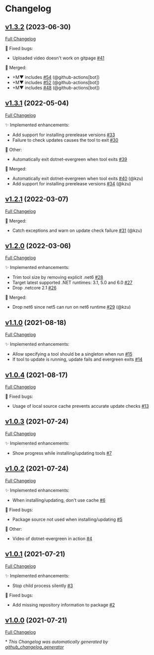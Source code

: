 # Changelog

## [v1.3.2](https://github.com/devlooped/dotnet-evergreen/tree/v1.3.2) (2023-06-30)

[Full Changelog](https://github.com/devlooped/dotnet-evergreen/compare/v1.3.1...v1.3.2)

:bug: Fixed bugs:

- Uploaded video doesn't work on gitpage [\#41](https://github.com/devlooped/dotnet-evergreen/issues/41)

:twisted_rightwards_arrows: Merged:

- +M▼ includes [\#54](https://github.com/devlooped/dotnet-evergreen/pull/54) (@github-actions[bot])
- +M▼ includes [\#52](https://github.com/devlooped/dotnet-evergreen/pull/52) (@github-actions[bot])
- +M▼ includes [\#48](https://github.com/devlooped/dotnet-evergreen/pull/48) (@github-actions[bot])

## [v1.3.1](https://github.com/devlooped/dotnet-evergreen/tree/v1.3.1) (2022-05-04)

[Full Changelog](https://github.com/devlooped/dotnet-evergreen/compare/v1.2.1...v1.3.1)

:sparkles: Implemented enhancements:

- Add support for installing prerelease versions [\#33](https://github.com/devlooped/dotnet-evergreen/issues/33)
- Failure to check updates causes the tool to exit [\#30](https://github.com/devlooped/dotnet-evergreen/issues/30)

:hammer: Other:

- Automatically exit dotnet-evergreen when tool exits [\#39](https://github.com/devlooped/dotnet-evergreen/issues/39)

:twisted_rightwards_arrows: Merged:

- Automatically exit dotnet-evergreen when tool exits [\#40](https://github.com/devlooped/dotnet-evergreen/pull/40) (@kzu)
- Add support for installing prerelease versions [\#34](https://github.com/devlooped/dotnet-evergreen/pull/34) (@kzu)

## [v1.2.1](https://github.com/devlooped/dotnet-evergreen/tree/v1.2.1) (2022-03-07)

[Full Changelog](https://github.com/devlooped/dotnet-evergreen/compare/v1.2.0...v1.2.1)

:twisted_rightwards_arrows: Merged:

- Catch exceptions and warn on update check failure [\#31](https://github.com/devlooped/dotnet-evergreen/pull/31) (@kzu)

## [v1.2.0](https://github.com/devlooped/dotnet-evergreen/tree/v1.2.0) (2022-03-06)

[Full Changelog](https://github.com/devlooped/dotnet-evergreen/compare/v1.1.0...v1.2.0)

:sparkles: Implemented enhancements:

- Trim tool size by removing explicit .net6 [\#28](https://github.com/devlooped/dotnet-evergreen/issues/28)
- Target latest supported .NET runtimes: 3.1, 5.0 and 6.0 [\#27](https://github.com/devlooped/dotnet-evergreen/issues/27)
- Drop .netcore 2.1 [\#26](https://github.com/devlooped/dotnet-evergreen/issues/26)

:twisted_rightwards_arrows: Merged:

- Drop net6 since net5 can run on net6 runtime [\#29](https://github.com/devlooped/dotnet-evergreen/pull/29) (@kzu)

## [v1.1.0](https://github.com/devlooped/dotnet-evergreen/tree/v1.1.0) (2021-08-18)

[Full Changelog](https://github.com/devlooped/dotnet-evergreen/compare/v1.0.4...v1.1.0)

:sparkles: Implemented enhancements:

- Allow specifying a tool should be a singleton when run [\#15](https://github.com/devlooped/dotnet-evergreen/issues/15)
- If tool to update is running, update fails and evergreen exits [\#14](https://github.com/devlooped/dotnet-evergreen/issues/14)

## [v1.0.4](https://github.com/devlooped/dotnet-evergreen/tree/v1.0.4) (2021-08-17)

[Full Changelog](https://github.com/devlooped/dotnet-evergreen/compare/v1.0.3...v1.0.4)

:bug: Fixed bugs:

- Usage of  local source cache prevents accurate update checks [\#13](https://github.com/devlooped/dotnet-evergreen/issues/13)

## [v1.0.3](https://github.com/devlooped/dotnet-evergreen/tree/v1.0.3) (2021-07-24)

[Full Changelog](https://github.com/devlooped/dotnet-evergreen/compare/v1.0.2...v1.0.3)

:sparkles: Implemented enhancements:

- Show progress while installing/updating tools [\#7](https://github.com/devlooped/dotnet-evergreen/issues/7)

## [v1.0.2](https://github.com/devlooped/dotnet-evergreen/tree/v1.0.2) (2021-07-24)

[Full Changelog](https://github.com/devlooped/dotnet-evergreen/compare/v1.0.1...v1.0.2)

:sparkles: Implemented enhancements:

- When installing/updating, don't use cache [\#6](https://github.com/devlooped/dotnet-evergreen/issues/6)

:bug: Fixed bugs:

- Package source not used when installing/updating [\#5](https://github.com/devlooped/dotnet-evergreen/issues/5)

:hammer: Other:

- Video of dotnet-evergreen in action [\#4](https://github.com/devlooped/dotnet-evergreen/issues/4)

## [v1.0.1](https://github.com/devlooped/dotnet-evergreen/tree/v1.0.1) (2021-07-21)

[Full Changelog](https://github.com/devlooped/dotnet-evergreen/compare/v1.0.0...v1.0.1)

:sparkles: Implemented enhancements:

- Stop child process silently [\#3](https://github.com/devlooped/dotnet-evergreen/issues/3)

:bug: Fixed bugs:

- Add missing repository information to package [\#2](https://github.com/devlooped/dotnet-evergreen/issues/2)

## [v1.0.0](https://github.com/devlooped/dotnet-evergreen/tree/v1.0.0) (2021-07-21)

[Full Changelog](https://github.com/devlooped/dotnet-evergreen/compare/e24711c6b7dff84d1f75ce3eca12296d36197096...v1.0.0)



\* *This Changelog was automatically generated by [github_changelog_generator](https://github.com/github-changelog-generator/github-changelog-generator)*
